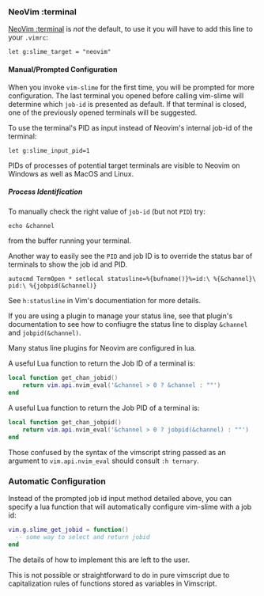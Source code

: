 
### NeoVim :terminal

[NeoVim :terminal](https://neovim.io/doc/user/nvim_terminal_emulator.html) is *not* the default, to use it you will have to add this line to your `.vimrc`:

```vim
let g:slime_target = "neovim"
```




#### Manual/Prompted Configuration

When you invoke `vim-slime` for the first time, you will be prompted for more configuration. The last terminal you opened before calling vim-slime will determine which `job-id` is presented as default. If that terminal is closed, one of the previously opened terminals will be suggested.

To use the terminal's PID as input instead of Neovim's internal job-id of the terminal:

```vim
let g:slime_input_pid=1
```

PIDs of processes of potential target terminals are visible to Neovim on Windows as well as MacOS and Linux.




##### Process Identification

To manually check the right value of `job-id`  (but not `PID`) try:

```vim
echo &channel
```

from the buffer running your terminal.

Another way to easily see the `PID` and job ID is to override the status bar of terminals to show the job id and PID.

```vim
autocmd TermOpen * setlocal statusline=%{bufname()}%=id:\ %{&channel}\ pid:\ %{jobpid(&channel)}
```

See `h:statusline` in Vim's documentiation for more details.

If you are using a plugin to manage your status line, see that plugin's documentation to see how to confiugre the status line to display `&channel` and `jobpid(&channel)`.

Many status line plugins for Neovim are configured in lua.

A useful Lua function to return the Job ID of a terminal is:

```lua
local function get_chan_jobid()
	return vim.api.nvim_eval('&channel > 0 ? &channel : ""')
end
```

A useful Lua function to return the Job PID of a terminal is:

```lua
local function get_chan_jobpid()
	return vim.api.nvim_eval('&channel > 0 ? jobpid(&channel) : ""')
end
```

Those confused by the syntax of the vimscript string passed as an argument to `vim.api.nvim_eval` should consult `:h ternary`.




### Automatic Configuration

Instead of the prompted job id input method detailed above, you can specify a lua function that will automatically configure vim-slime with a job id:


```lua
vim.g.slime_get_jobid = function()
  -- some way to select and return jobid
end
```

The details of how to implement this are left to the user.

This is not possible or straightforward to do in pure vimscript due to capitalization rules of functions stored as variables in Vimscript.
